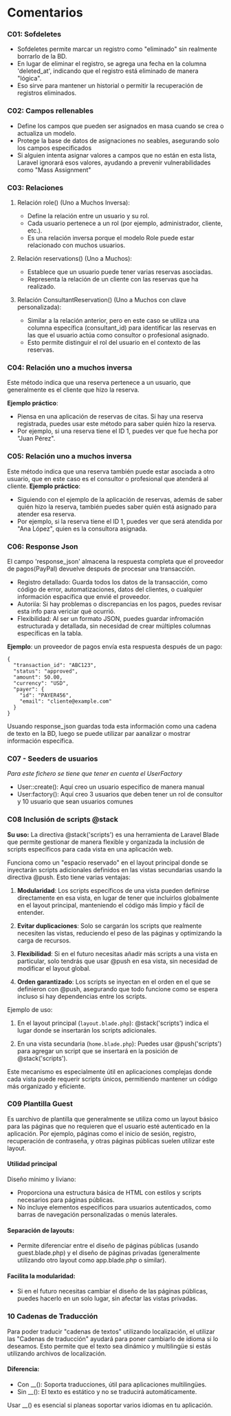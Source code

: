 # Comentarios

### C01: Sofdeletes
- Sofdeletes permite marcar un registro como "eliminado" sin realmente borrarlo de la BD.
- En lugar de eliminar el registro, se agrega una fecha en la columna 'deleted_at', indicando que el registro está eliminado de manera "lógica".
- Eso sirve para mantener un historial o permitir la recuperación de registros eliminados.

### C02: Campos rellenables
- Define los campos que pueden ser asignados en masa cuando se crea o actualiza un modelo.
- Protege la base de datos de asignaciones no seables, asegurando solo los campos especificados
- Si alguien intenta asignar valores a campos que no están en esta lista, Laravel ignorará esos valores, ayudando a prevenir vulnerabilidades como "Mass Assignment"

### C03: Relaciones
1. Relación role() (Uno a Muchos Inversa):
    - Define la relación entre un usuario y su rol.
    - Cada usuario pertenece a un rol (por ejemplo, administrador, cliente, etc.).
    - Es una relación inversa porque el modelo Role puede estar relacionado con muchos usuarios.
2. Relación reservations() (Uno a Muchos):

    - Establece que un usuario puede tener varias reservas asociadas.
    - Representa la relación de un cliente con las reservas que ha realizado.

3. Relación ConsultantReservation() (Uno a Muchos con clave personalizada):
    - Similar a la relación anterior, pero en este caso se utiliza una columna específica (consultant_id) para identificar las reservas en las que el usuario actúa como consultor o profesional asignado.
    - Esto permite distinguir el rol del usuario en el contexto de las reservas.


### C04: Relación uno a muchos inversa 
Este método indica que una reserva pertenece a un usuario, que generalmente es el cliente que hizo la reserva.

**Ejemplo práctico**:
- Piensa en una aplicación de reservas de citas. Si hay una reserva registrada, puedes usar este método para saber quién hizo la reserva.
- Por ejemplo, si una reserva tiene el ID 1, puedes ver que fue hecha por "Juan Pérez".


### C05: Relación uno a muchos inversa 
Este método indica que una reserva también puede estar asociada a otro usuario, que en este caso es el consultor o profesional que atenderá al cliente.
**Ejemplo práctico**:

- Siguiendo con el ejemplo de la aplicación de reservas, además de saber quién hizo la reserva, también puedes saber quién está asignado para atender esa reserva.
- Por ejemplo, si la reserva tiene el ID 1, puedes ver que será atendida por "Ana López", quien es la consultora asignada.


### C06: Response Json
El campo 'response_json' almacena la respuesta completa que el proveedor de pagos(PayPal) devuelve después de procesar una transacción.
- Registro detallado: Guarda todos los datos de la transacción, como código de error, automatizaciones, datos del clientes, o cualquier información espacífica que envié el proveedor.
- Autoriía: Si hay problemas o discrepancias en los pagos, puedes revisar esta info para vericiar qué ocurrió.
- Flexibilidad: Al ser un formato JSON, puedes guardar infromación estructurada y detallada, sin necesidad de crear múltiples columnas específicas en la tabla.

**Ejemplo**: un proveedor de pagos envía esta respuesta después de un pago:
```
{
  "transaction_id": "ABC123",
  "status": "approved",
  "amount": 50.00,
  "currency": "USD",
  "payer": {
    "id": "PAYER456",
    "email": "cliente@example.com"
  }
}
```
Usuando response_json guardas toda esta información como una cadena de texto en la BD, luego se puede utilizar par aanalizar o mostrar información específica.



### C07 - Seeders de usuarios
*Para este fichero se tiene que tener en cuenta el UserFactory*
- User::create(): Aquí creo un usuario especifico de manera manual
- User:factory(): Aquí creo 3 usuarios que deben tener un rol de consultor y 10 usuario que sean usuarios comunes


### C08 Inclusión de scripts @stack
**Su uso:**
La directiva @stack('scripts') es una herramienta de Laravel Blade 
que permite gestionar de manera flexible y organizada la inclusión de 
scripts específicos para cada vista en una aplicación web.

Funciona como un "espacio reservado" en el layout principal donde se 
inyectarán scripts adicionales definidos en las vistas secundarias 
usando la directiva @push. Esto tiene varias ventajas:

1. **Modularidad**: Los scripts específicos de una vista pueden 
   definirse directamente en esa vista, en lugar de tener que 
   incluirlos globalmente en el layout principal, manteniendo el 
   código más limpio y fácil de entender.

2.  **Evitar duplicaciones**: Solo se cargarán los scripts que 
   realmente necesiten las vistas, reduciendo el peso de las páginas 
   y optimizando la carga de recursos.


3.  **Flexibilidad**: Si en el futuro necesitas añadir más scripts a 
   una vista en particular, solo tendrás que usar @push en esa vista, 
   sin necesidad de modificar el layout global.

4. **Orden garantizado**: Los scripts se inyectan en el orden en el 
   que se definieron con @push, asegurando que todo funcione como se 
   espera incluso si hay dependencias entre los scripts.


Ejemplo de uso:

1. En el layout principal (`layout.blade.php`):
   @stack('scripts') indica el lugar donde se insertarán los scripts 
   adicionales.

2. En una vista secundaria (`home.blade.php`):
   Puedes usar @push('scripts') para agregar un script que se 
   insertará en la posición de @stack('scripts').

Este mecanismo es especialmente útil en aplicaciones complejas donde 
cada vista puede requerir scripts únicos, permitiendo mantener un 
código más organizado y eficiente.


### C09 Plantilla Guest
Es uarchivo de plantilla que generalmente se utiliza como un layout básico para las páginas que no requieren que el usuario esté autenticado en la aplicación. Por ejemplo, páginas como el inicio de sesión, registro, recuperación de contraseña, y otras páginas públicas suelen utilizar este layout.

#### Utilidad principal
Diseño mínimo y liviano:
- Proporciona una estructura básica de HTML con estilos y scripts necesarios para páginas públicas.
- No incluye elementos específicos para usuarios autenticados, como barras de navegación personalizadas o menús laterales.

#### Separación de layouts:
- Permite diferenciar entre el diseño de páginas públicas (usando guest.blade.php) y el diseño de páginas privadas (generalmente utilizando otro layout como app.blade.php o similar).

#### Facilita la modularidad:
- Si en el futuro necesitas cambiar el diseño de las páginas públicas, puedes hacerlo en un solo lugar, sin afectar las vistas privadas.


### 10 Cadenas de Traducción
Para poder traducir "cadenas de textos" utilizando localización, el utilizar las "Cadenas de traducción" ayudará para poner cambiarlo de idioma si lo deseamos.
Esto permite que el texto sea dinámico y multilingüe si estás utilizando archivos de localización.

#### Diferencia:
- Con __(): Soporta traducciones, útil para aplicaciones multilingües.
-  Sin __(): El texto es estático y no se traducirá automáticamente.

Usar __() es esencial si planeas soportar varios idiomas en tu aplicación.
